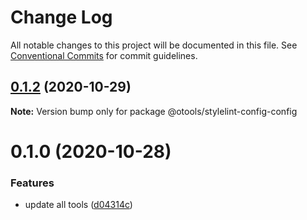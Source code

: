 # Change Log

All notable changes to this project will be documented in this file.
See [Conventional Commits](https://conventionalcommits.org) for commit guidelines.

## [0.1.2](https://github.com/owenvip/react-compile-tools/compare/v0.1.0...v0.1.2) (2020-10-29)

**Note:** Version bump only for package @otools/stylelint-config-config





# 0.1.0 (2020-10-28)


### Features

* update all tools ([d04314c](https://github.com/owenvip/react-compile-tools/commit/d04314c3b078769266a58ec630ff8050cdcba7f6))
